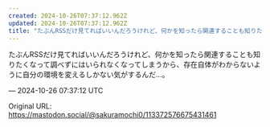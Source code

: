 ```yaml
---
created: 2024-10-26T07:37:12.962Z
updated: 2024-10-26T07:37:12.962Z
title: "たぶんRSSだけ見てればいいんだろうけれど、何かを知ったら関連することも知りたく[...]"
---
```


<p>たぶんRSSだけ見てればいいんだろうけれど、何かを知ったら関連することも知りたくなって調べずにはいられなくなってしまうから、存在自体がわからないように自分の環境を変えるしかない気がするんだ…。</p>

&mdash; 2024-10-26 07:37:12 UTC

Original URL: https://mastodon.social/@sakuramochi0/113372576675431461
